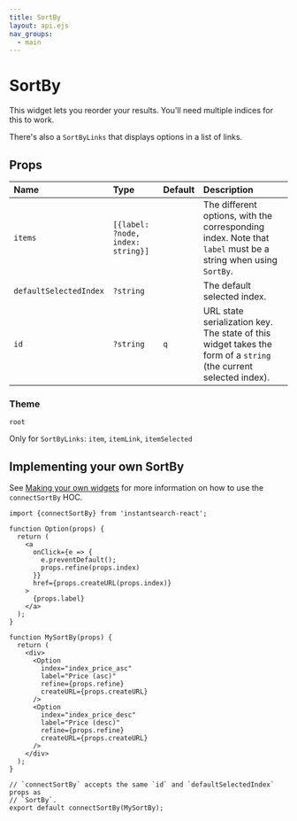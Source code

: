 ```yaml
---
title: SortBy
layout: api.ejs
nav_groups:
  - main
---
```


# SortBy

This widget lets you reorder your results. You'll need multiple indices for this to work.

There's also a `SortByLinks` that displays options in a list of links.

## Props

Name | Type | Default |Description
:- | :- | :- | :-
`items` | `[{label: ?node, index: string}]` | | The different options, with the corresponding index. Note that `label` must be a string when using `SortBy`.
`defaultSelectedIndex` | `?string` | | The default selected index.
`id` | `?string` | `q` | URL state serialization key. The state of this widget takes the form of a `string` (the current selected index).

### Theme

`root`

Only for `SortByLinks`: `item`, `itemLink`, `itemSelected`

## Implementing your own SortBy

See [Making your own widgets](../Customization.md) for more information on how to use the `connectSortBy` HOC.

```
import {connectSortBy} from 'instantsearch-react';

function Option(props) {
  return (
    <a
      onClick={e => {
        e.preventDefault();
        props.refine(props.index)
      }}
      href={props.createURL(props.index)}
    >
      {props.label}
    </a>
  );
}

function MySortBy(props) {
  return (
    <div>
      <Option
        index="index_price_asc"
        label="Price (asc)"
        refine={props.refine}
        createURL={props.createURL}
      />
      <Option
        index="index_price_desc"
        label="Price (desc)"
        refine={props.refine}
        createURL={props.createURL}
      />
    </div>
  );
}

// `connectSortBy` accepts the same `id` and `defaultSelectedIndex` props as
// `SortBy`.
export default connectSortBy(MySortBy);
```
